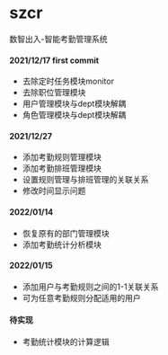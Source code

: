 # szcr
数智出入-智能考勤管理系统
#### 2021/12/17 first commit
- 去除定时任务模块monitor
- 去除职位管理模块
- 用户管理模块与dept模块解耦
- 角色管理模块与dept模块解耦

#### 2021/12/27 
- 添加考勤规则管理模块
- 添加考勤排班管理模块
- 设置规则管理与排班管理的关联关系
- 修改时间显示问题

#### 2022/01/14
- 恢复原有的部门管理模块
- 添加考勤统计分析模块

#### 2022/01/15
- 添加用户与考勤规则之间的1-1关联关系
- 可为任意考勤规则分配适用的用户

#### 待实现
- 考勤统计模块的计算逻辑
